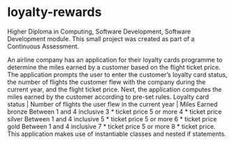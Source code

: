 # loyalty-rewards
Higher Diploma in Computing, Software Development, Software Development module.
This small project was created as part of a Continuous Assessment.

An airline company has an application for their loyalty cards programme to 
determine the miles earned by a customer based on the flight ticket price. The 
application prompts the user to enter the customer’s loyalty card status, the number 
of flights the customer flew with the company during the current year, and the flight 
ticket price. Next, the application computes the miles earned by the customer 
according to pre-set rules.
Loyalty card status | Number of flights the user flew in the current year | Miles Earned
bronze                  Between 1 and 4 inclusive                           3 * ticket price
                        5 or more                                           4 * ticket price
silver                  Between 1 and 4 inclusive                           5 * ticket price
                        5 or more                                           6 * ticket price
gold                    Between 1 and 4 inclusive                           7 * ticket price
                        5 or more                                           8 * ticket price.
This application makes use of instantiable classes and nested if statements.
